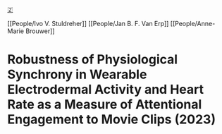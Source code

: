 [🇿](zotero://select/groups/5641742/items/QZF2HJA6)

[[People/Ivo V. Stuldreher]] [[People/Jan B. F. Van Erp]] [[People/Anne-Marie Brouwer]] 
# Robustness of Physiological Synchrony in Wearable Electrodermal Activity and Heart Rate as a Measure of Attentional Engagement to Movie Clips (2023)

